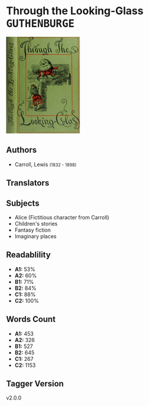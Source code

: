 # Through the Looking-Glass <kbd>GUTHENBURGE</kbd>

![](./cover.medium.jpg "")

## Authors


 - Carroll, Lewis <small>(1832 - 1898)</small>

## Translators



## Subjects


 - Alice (Fictitious character from Carroll)
 - Children's stories
 - Fantasy fiction
 - Imaginary places

## Readablility


 - **A1:** 53%
 - **A2:** 60%
 - **B1:** 71%
 - **B2:** 84%
 - **C1:** 88%
 - **C2:** 100%

## Words Count


 - **A1:** 453
 - **A2:** 326
 - **B1:** 527
 - **B2:** 645
 - **C1:** 267
 - **C2:** 1153

## Tagger Version


v2.0.0
